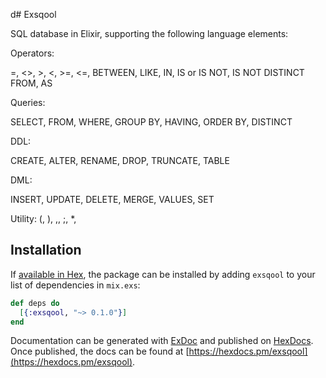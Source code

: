 d# Exsqool

SQL database in Elixir, supporting the following language elements:

Operators:

=, <>, >, <, >=, <=, BETWEEN, LIKE, IN,	IS or IS NOT,	IS NOT DISTINCT FROM, AS

Queries:

SELECT, FROM, WHERE, GROUP BY, HAVING, ORDER BY, DISTINCT

DDL:

CREATE, ALTER, RENAME, DROP, TRUNCATE, TABLE

DML:

INSERT, UPDATE, DELETE, MERGE, VALUES, SET

Utility:
\(, \), \,, \;, \*,




## Installation

If [available in Hex](https://hex.pm/docs/publish), the package can be installed
by adding `exsqool` to your list of dependencies in `mix.exs`:

```elixir
def deps do
  [{:exsqool, "~> 0.1.0"}]
end
```

Documentation can be generated with [ExDoc](https://github.com/elixir-lang/ex_doc)
and published on [HexDocs](https://hexdocs.pm). Once published, the docs can
be found at [https://hexdocs.pm/exsqool](https://hexdocs.pm/exsqool).
